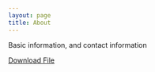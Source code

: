 ```yaml
---
layout: page
title: About
---
```


Basic information, and contact information

<a href="mgeden.github.io/dltest.txt">Download File</a>
